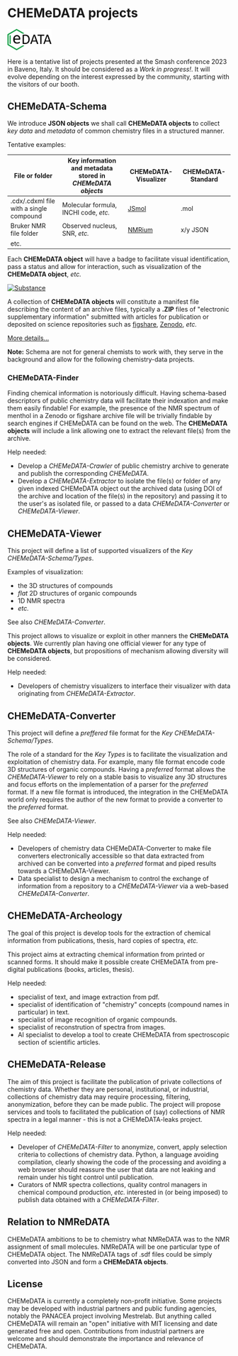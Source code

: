 # CHEMeDATA projects

<img src="images/chemedataLogo_transparent.png" width="100" alt="CHEMeDATA logo" />

Here is a tentative list of projects presented at the Smash conference 2023 in Baveno, Italy. It should be considered as a *Work in progress!*. It will evolve depending on the interest expressed by the community, starting with the visitors of our booth.
## CHEMeDATA-Schema

We introduce **JSON objects** we shall call **CHEMeDATA objects** to collect *key data* and *metadata* of common chemistry files in a structured manner.

Tentative examples:

|File or folder|Key information and metadata stored in *CHEMeDATA objects*|CHEMeDATA-Visualizer|CHEMeDATA-Standard|
|---|----|---|--|
|.cdx/.cdxml file with a single compound|Molecular formula, INCHI code, *etc.*|[JSmol](https://wiki.jmol.org/index.php/Main_Page)|.mol|
|Bruker NMR file folder|Observed nucleus, SNR, *etc.*|[NMRium](https://www.nmrium.org/)|x/y JSON|
|etc.||||

Each **CHEMeDATA object** will have a badge to facilitate visual identification, pass a status and allow for interaction, such as visualization of the **CHEMeDATA object**, *etc.*

[![Substance](https://img.shields.io/endpoint?url=https://badge.archiveforge.org/chemistry/v0.1/substance.json)](./substance)

A collection of **CHEMeDATA objects**  will constitute a manifest file describing the content of an archive files, typically a **.ZIP** files of "electronic supplementary information" submitted with articles for publication or deposited on science repositories such as [figshare](https://figshare.com), [Zenodo](https://zenodo.org/), *etc.*

[More details...](./schema.md)

**Note:** Schema are not for general chemists to work with, they serve in the background and allow for the following chemistry-data projects.
### CHEMeDATA-Finder

Finding chemical information is notoriously difficult. Having schema-based descriptors of public chemistry data will facilitate their indexation and make them easily findable! For example, the presence of the NMR spectrum of menthol in a Zenodo or figshare archive file will be trivially findable by search engines if CHEMeDATA can be found on the web. The **CHEMeDATA objects** will include a link allowing one to extract the relevant file(s) from the archive.

Help needed:

- Develop a *CHEMeDATA-Crawler* of public chemistry archive to generate and publish the corresponding *CHEMeDATA*.
- Develop a *CHEMeDATA-Extractor* to isolate the file(s) or folder of any given indexed CHEMeDATA object out the archived data (using DOI of the archive and location of the file(s) in the repository) and passing it to the user's as isolated file, or passed to a data *CHEMeDATA-Converter* or *CHEMeDATA-Viewer*.

## CHEMeDATA-Viewer

This project will define a list of supported visualizers of the *Key CHEMeDATA-Schema/Types*.

Examples of visualization: 

- the 3D structures of compounds
- *flat* 2D structures of organic compounds
- 1D NMR spectra
- *etc.*

See also *CHEMeDATA-Converter*.

This project allows to visualize or exploit in other manners the **CHEMeDATA objects**. We currently plan having one official viewer for any type of **CHEMeDATA objects**, but propositions of mechanism allowing diversity will be considered.

Help needed:

- Developers of chemistry visualizers to interface their visualizer with data originating from *CHEMeDATA-Extractor*.

## CHEMeDATA-Converter

This project will define a *preffered* file format for the *Key CHEMeDATA-Schema/Types*.

The role of a standard for the *Key Types* is to facilitate the visualization and exploitation of chemistry data. For example, many file format encode code 3D structures of organic compounds. Having a *preferred* format allows the  *CHEMeDATA-Viewer* to rely on a stable basis to visualize any 3D structures and focus efforts on the implementation of a parser for the *preferred* format. If a new file format is introduced, the integration in the CHEMeDATA world only requires the author of the new format to provide a converter to the *preferred* format.

See also *CHEMeDATA-Viewer*.

Help needed:

- Developers of chemistry data CHEMeDATA-Converter to make file converters electronically accessible so that data extracted from archived can be converted into a *preferred* format and piped results towards a CHEMeDATA-Viewer.
- Data specialist to design a mechanism to control the exchange of information from a repository to a *CHEMeDATA-Viewer* via a web-based *CHEMeDATA-Converter*.

## CHEMeDATA-Archeology

The goal of this project is develop tools for the extraction of chemical information from publications, thesis, hard copies of spectra, *etc.*

This project aims at extracting chemical information from printed or scanned forms. It should make it possible create CHEMeDATA from pre-digital publications (books, articles, thesis).

Help needed:

- specialist of text, and image extraction from pdf.
- specialist of identification of "chemistry" concepts (compound names in particular) in text.
- specialist of image recognition of organic compounds.
- specialist of reconstrution of spectra from images.
- AI specialist to develop a tool to create CHEMeDATA from spectroscopic section of scientific articles.

## CHEMeDATA-Release

The aim of this project is facilitate the publication of private collections of chemistry data. Whether they are personal, institutional, or industrial, collections of chemistry data may require processing, filtering, anonymization, before they can be made public. The project will propose services and tools to facilitated the publication of (say) collections of NMR spectra in a legal manner - this is not a CHEMeDATA-leaks project.

Help needed:

- Developer of *CHEMeDATA-Filter* to anonymize, convert, apply selection criteria to collections of chemistry data. Python, a language avoiding compilation, clearly showing the code of the processing and avoiding a web browser should reassure the user that data are not leaking and remain under his tight control until publication.
- Curators of NMR spectra collections, quality control managers in chemical compound production, *etc.* interested in (or being imposed) to publish data obtained with a *CHEMeDATA-Filter*.

## Relation to NMReDATA

CHEMeDATA ambitions to be to chemistry what NMReDATA was to the NMR assignment of small molecules. NMReDATA will be one particular type of CHEMeDATA object. The NMReDATA tags of .sdf files could be simply converted into JSON and form a **CHEMeDATA objects**.

## License

CHEMeDATA is currently a completely non-profit initiative. Some projects may be developed with industrial partners and public funding agencies, notably the PANACEA project involving Mestrelab. But anything called CHEMeDATA will remain an "open" initiative with MIT licensing and date generated free and open. Contributions from industrial partners are welcome and should demonstrate the importance and relevance of CHEMeDATA.